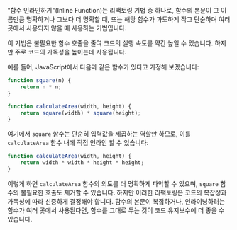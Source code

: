 "함수 인라인하기"(Inline Function)는 리팩토링 기법 중 하나로, 함수의 본문이 그 이름만큼 명확하거나 그보다 더 명확할 때, 또는 해당 함수가 과도하게 작고 단순하며 여러 곳에서 사용되지 않을 때 사용하는 기법입니다.

이 기법은 불필요한 함수 호출을 줄여 코드의 실행 속도를 약간 높일 수 있습니다. 하지만 주로 코드의 가독성을 높이는데 사용됩니다.

예를 들어, JavaScript에서 다음과 같은 함수가 있다고 가정해 보겠습니다:

```js
function square(n) {
    return n * n;
}

function calculateArea(width, height) {
    return square(width) * square(height);
}
```

여기에서 `square` 함수는 단순히 입력값을 제곱하는 역할만 하므로, 이를 `calculateArea` 함수 내에 직접 인라인 할 수 있습니다:

```js
function calculateArea(width, height) {
    return width * width * height * height;
}
```

이렇게 하면 `calculateArea` 함수의 의도를 더 명확하게 파악할 수 있으며, `square` 함수의 불필요한 호출도 제거할 수 있습니다. 하지만 이러한 리팩토링은 코드의 복잡성과 가독성에 따라 신중하게 결정해야 합니다. 함수의 본문이 복잡하거나, 인라이닝하려는 함수가 여러 곳에서 사용된다면, 함수를 그대로 두는 것이 코드 유지보수에 더 좋을 수 있습니다.